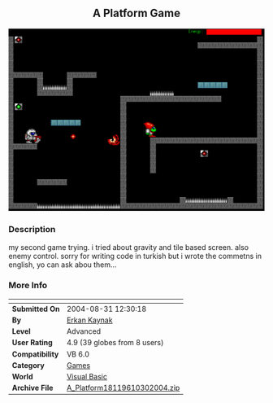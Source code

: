 ﻿<div align="center">

## A Platform Game

<img src="PIC20041030529525677.gif">
</div>

### Description

my second game trying. i tried about gravity and tile based screen. also enemy control. sorry for writing code in turkish but i wrote the commetns in english, yo can ask abou them...
 
### More Info
 


<span>             |<span>
---                |---
**Submitted On**   |2004-08-31 12:30:18
**By**             |[Erkan Kaynak](https://github.com/Planet-Source-Code/PSCIndex/blob/master/ByAuthor/erkan-kaynak.md)
**Level**          |Advanced
**User Rating**    |4.9 (39 globes from 8 users)
**Compatibility**  |VB 6\.0
**Category**       |[Games](https://github.com/Planet-Source-Code/PSCIndex/blob/master/ByCategory/games__1-38.md)
**World**          |[Visual Basic](https://github.com/Planet-Source-Code/PSCIndex/blob/master/ByWorld/visual-basic.md)
**Archive File**   |[A\_Platform18119610302004\.zip](https://github.com/Planet-Source-Code/erkan-kaynak-a-platform-game__1-56995/archive/master.zip)








